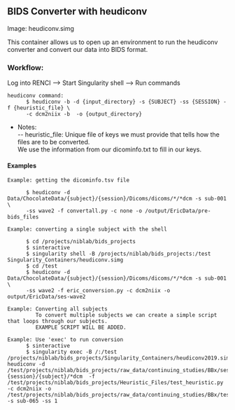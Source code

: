 ## BIDS Converter with heudiconv

Image: heudiconv.simg

This container allows us to open up an environment to run the heudiconv converter and convert our data into BIDS format.

### Workflow: <br>
Log into RENCI --> Start Singularity shell --> Run commands


    heudiconv command:
          $ heudiconv -b -d {input_directory} -s {SUBJECT} -ss {SESSION} -f {heuristic_file} \
          -c dcm2niix -b  -o {output_directory}



  * Notes:\
    -- heuristic_file: Unique file of keys we must provide that tells how the files are to be converted. \
          We use the information from our dicominfo.txt to fill in our keys.


#### Examples

    Example: getting the dicominfo.tsv file

          $ heudiconv -d Data/ChocolateData/{subject}/{session}/Dicoms/dicoms/*/*dcm -s sub-001 \
          -ss wave2 -f convertall.py -c none -o /output/EricData/pre-bids_files

    Example: converting a single subject with the shell 

          $ cd /projects/niblab/bids_projects
          $ sinteractive
          $ singularity shell -B /projects/niblab/bids_projects:/test Singularity_Containers/heudiconv.simg
          $ cd /test
          $ heudiconv -d Data/ChocolateData/{subject}/{session}/Dicoms/dicoms/*/*dcm -s sub-001 \
          -ss wave2 -f eric_conversion.py -c dcm2niix -o output/EricData/ses-wave2

    Example: Converting all subjects
             To convert multiple subjects we can create a simple script that loops through our subjects.  
             EXAMPLE SCRIPT WILL BE ADDED.
           
    Example: Use 'exec' to run conversion
          $ sinteractive 
          $ singularity exec -B /:/test /projects/niblab/bids_projects/Singularity_Containers/heudiconv2019.simg heudiconv -d           /test/projects/niblab/bids_projects/raw_data/continuing_studies/BBx/ses-{session}/{subject}/*dcm  -f /test/projects/niblab/bids_projects/Heuristic_Files/test_heuristic.py -c dcm2niix -o /test/projects/niblab/bids_projects/raw_data/continuing_studies/BBx/test -s sub-065 -ss 1 
